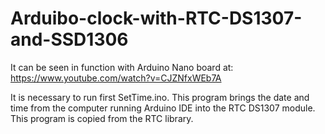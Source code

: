 # Arduibo-clock-with-RTC-DS1307-and-SSD1306

It can be seen in function with Arduino Nano board at: https://www.youtube.com/watch?v=CJZNfxWEb7A

It is necessary to run first SetTime.ino. This program brings the date and time from the computer running Arduino IDE into the RTC DS1307 module. This program is copied from the RTC library.

